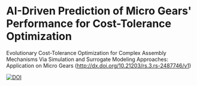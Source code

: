 # AI-Driven Prediction of Micro Gears' Performance for Cost-Tolerance Optimization
Evolutionary Cost-Tolerance Optimization for Complex Assembly Mechanisms Via Simulation and Surrogate Modeling Approaches: Application on Micro Gears (http://dx.doi.org/10.21203/rs.3.rs-2487746/v1)

<a href="https://sandbox.zenodo.org/badge/latestdoi/626026336"><img src="https://sandbox.zenodo.org/badge/626026336.svg" alt="DOI"></a>
